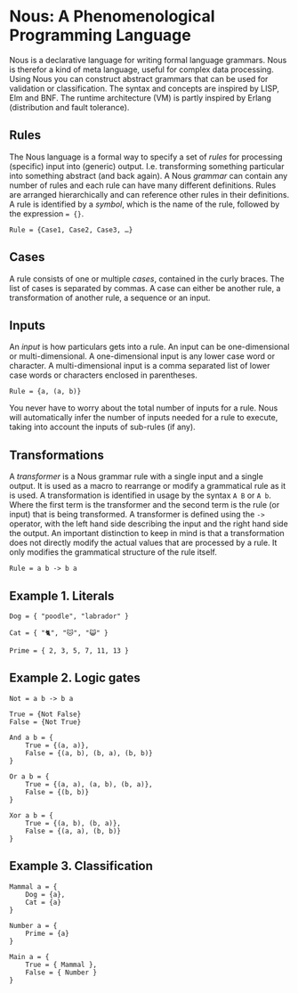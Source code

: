 # Nous: A Phenomenological Programming Language

Nous is a declarative language for writing formal language grammars. Nous is therefor a kind of meta language, useful for complex data processing. Using Nous you can construct abstract grammars that can be used for validation or classification. The syntax and concepts are inspired by LISP, Elm and BNF. The runtime architecture (VM) is partly inspired by Erlang (distribution and fault tolerance).

## Rules
The Nous language is a formal way to specify a set of *rules* for processing (specific) input into (generic) output. I.e. transforming something particular into something abstract (and back again). A Nous *grammar* can contain any number of rules and each rule can have many different definitions. Rules are arranged hierarchically and can reference other rules in their definitions. A rule is identified by a *symbol*, which is the name of the rule, followed by the expression `= {}`.

	Rule = {Case1, Case2, Case3, …}

## Cases
A rule consists of one or multiple *cases*, contained in the curly braces. The list of cases is separated by commas. A case can either be another rule, a transformation of another rule, a sequence or an input.

## Inputs
An *input* is how particulars gets into a rule. An input can be one-dimensional or multi-dimensional. A one-dimensional input is any lower case word or character. A multi-dimensional input is a comma separated list of lower case words or characters enclosed in parentheses.

	Rule = {a, (a, b)}

You never have to worry about the total number of inputs for a rule. Nous will automatically infer the number of inputs needed for a rule to execute, taking into account the inputs of sub-rules (if any).

## Transformations
A *transformer* is a Nous grammar rule with a single input and a single output. It is used as a macro to rearrange or modify a grammatical rule as it is used. A transformation is identified in usage by the syntax `A B` or `A b`. Where the first term is the transformer and the second term is the rule (or input) that is being transformed. A transformer is defined using the `->` operator, with the left hand side describing the input and the right hand side the output. An important distinction to keep in mind is that a transformation does not directly modify the actual values that are processed by a rule. It only modifies the grammatical structure of the rule itself.

	Rule = a b -> b a
	
## Example 1. Literals

	Dog = { "poodle", "labrador" }
	
	Cat = { "🐈", "🐱", "😺" }
	
	Prime = { 2, 3, 5, 7, 11, 13 }

## Example 2. Logic gates

	Not = a b -> b a

	True = {Not False}
	False = {Not True}

	And a b = {
		True = {(a, a)},
		False = {(a, b), (b, a), (b, b)}
	}

	Or a b = {
		True = {(a, a), (a, b), (b, a)},
		False = {(b, b)}
	}

	Xor a b = {
		True = {(a, b), (b, a)},
		False = {(a, a), (b, b)}
	}


## Example 3. Classification

	Mammal a = {
		Dog = {a},
		Cat = {a}
	}
	
	Number a = {
		Prime = {a}
	}
	
	Main a = {
		True = { Mammal },
		False = { Number }
	}
